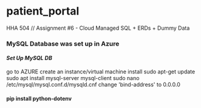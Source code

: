 # patient_portal
HHA 504 // Assignment #6 - Cloud Managed SQL + ERDs + Dummy Data


### MySQL Database was set up in Azure
#### _Set Up MySQL DB_
go to AZURE
create an instance/virtual machine
install sudo apt-get update
sudo apt install mysql-server mysql-client
sudo nano /etc/mysql/mysql.conf.d/mysqld.cnf
change 'bind-address' to 0.0.0.0


#### pip install python-dotenv
